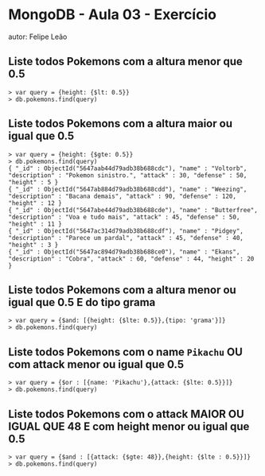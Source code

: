 # MongoDB - Aula 03 - Exercício
autor: Felipe Leão

## Liste todos Pokemons com a altura menor que 0.5

```
> var query = {height: {$lt: 0.5}}
> db.pokemons.find(query)
```

## Liste todos Pokemons com a altura maior ou igual que 0.5

```
> var query = {height: {$gte: 0.5}}
> db.pokemons.find(query)
{ "_id" : ObjectId("5647aab44d79adb38b688cdc"), "name" : "Voltorb", "description" : "Pokemon sinistro.", "attack" : 30, "defense" : 50, "height" : 5 }
{ "_id" : ObjectId("5647ab884d79adb38b688cdd"), "name" : "Weezing", "description" : "Bacana demais", "attack" : 90, "defense" : 120, "height" : 12 }
{ "_id" : ObjectId("5647abe44d79adb38b688cde"), "name" : "Butterfree", "description" : "Voa e tudo mais", "attack" : 45, "defense" : 50, "height" : 11 }
{ "_id" : ObjectId("5647ac314d79adb38b688cdf"), "name" : "Pidgey", "description" : "Parece um pardal", "attack" : 45, "defense" : 40, "height" : 3 }
{ "_id" : ObjectId("5647ac894d79adb38b688ce0"), "name" : "Ekans", "description" : "Cobra", "attack" : 60, "defense" : 44, "height" : 20 }
```

## Liste todos Pokemons com a altura menor ou igual que 0.5 E do tipo grama

```
> var query = {$and: [{height: {$lte: 0.5}},{tipo: 'grama'}]}
> db.pokemons.find(query)
```

## Liste todos Pokemons com o name `Pikachu` OU com attack menor ou igual que 0.5

```
> var query = {$or : [{name: 'Pikachu'},{attack: {$lte: 0.5}}]}
> db.pokemons.find(query)
```

## Liste todos Pokemons com o attack MAIOR OU IGUAL QUE 48 E com  height menor ou igual que 0.5

```
> var query = {$and : [{attack: {$gte: 48}},{height: {$lte : 0.5}}]}
> db.pokemons.find(query)
```